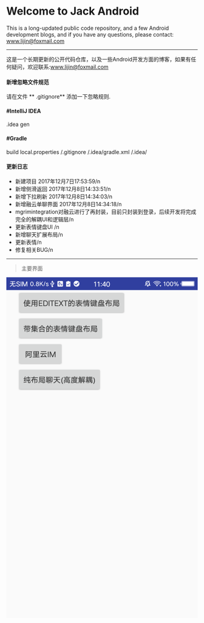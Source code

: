 Welcome to Jack Android
===================


This is a long-updated public code repository, and a few Android development blogs, and if you have any questions, please contact: www.lijin@foxmail.com

----------
这是一个长期更新的公开代码仓库，以及一些Android开发方面的博客，如果有任何疑问，欢迎联系:www.lijin@foxmail.com


#### <i class="icon-file"></i> 新增忽略文件规范

请在文件</i>  <i class="icon-file"></i> ** .gitignore** 添加一下忽略规则.

#### #IntelliJ IDEA
.idea
gen
#### #Gradle
build
local.properties
/.gitignore
/.idea/gradle.xml
/.idea/



#### <i class="icon-pencil"></i> 更新日志

 - 新建项目 2017年12月7日17:53:59/n
 - 新增侧滑返回 2017年12月8日14:33:51/n
 - 新增下拉刷新 2017年12月8日14:34:03/n
 - 新增融云单聊界面 2017年12月8日14:34:18/n
 - mgrimintegration对融云进行了再封装，目前只封装到登录，后续开发将完成完全的解耦UI和逻辑层/n
 - 更新表情键盘UI /n
 - 新增聊天扩展布局/n
 - 更新表情/n
 - 修复相关BUG/n

----------

> 主要界面

![enter image description here](https://github.com/JackliJ/Jack_Android/blob/master/demoimgage/jack_img_01.png)
